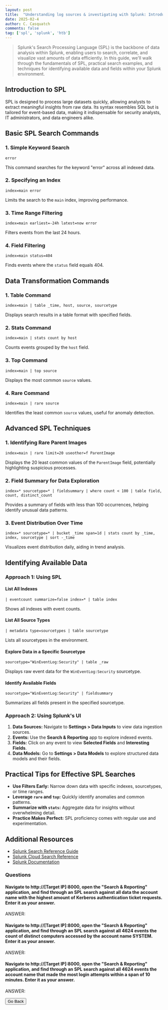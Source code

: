 ```yaml
---
layout: post
title:  "Understanding log sources & investigating with Splunk: Introduction to Splunk and SPL"
date: 2025-02-4
author: C. Casquatch
comments: false
tag: ['spl', 'splunk', 'htb']
---
```


> Splunk's Search Processing Language (SPL) is the backbone of data analysis within Splunk, enabling users to search, correlate, and visualize vast amounts of data efficiently. In this guide, we'll walk through the fundamentals of SPL, practical search examples, and techniques for identifying available data and fields within your Splunk environment.

## Introduction to SPL

SPL is designed to process large datasets quickly, allowing analysts to extract meaningful insights from raw data. Its syntax resembles SQL but is tailored for event-based data, making it indispensable for security analysts, IT administrators, and data engineers alike.

## Basic SPL Search Commands

### 1. **Simple Keyword Search**
```spl
error
```
This command searches for the keyword "error" across all indexed data.

### 2. **Specifying an Index**
```spl
index=main error
```
Limits the search to the `main` index, improving performance.

### 3. **Time Range Filtering**
```spl
index=main earliest=-24h latest=now error
```
Filters events from the last 24 hours.

### 4. **Field Filtering**
```spl
index=main status=404
```
Finds events where the `status` field equals 404.

## Data Transformation Commands

### 1. **Table Command**
```spl
index=main | table _time, host, source, sourcetype
```
Displays search results in a table format with specified fields.

### 2. **Stats Command**
```spl
index=main | stats count by host
```
Counts events grouped by the `host` field.

### 3. **Top Command**
```spl
index=main | top source
```
Displays the most common `source` values.

### 4. **Rare Command**
```spl
index=main | rare source
```
Identifies the least common `source` values, useful for anomaly detection.

## Advanced SPL Techniques

### 1. **Identifying Rare Parent Images**
```spl
index=main | rare limit=20 useother=f ParentImage
```
Displays the 20 least common values of the `ParentImage` field, potentially highlighting suspicious processes.

### 2. **Field Summary for Data Exploration**
```spl
index=* sourcetype=* | fieldsummary | where count < 100 | table field, count, distinct_count
```
Provides a summary of fields with less than 100 occurrences, helping identify unusual data patterns.

### 3. **Event Distribution Over Time**
```spl
index=* sourcetype=* | bucket _time span=1d | stats count by _time, index, sourcetype | sort -_time
```
Visualizes event distribution daily, aiding in trend analysis.

## Identifying Available Data

### Approach 1: Using SPL

#### **List All Indexes**
```spl
| eventcount summarize=false index=* | table index
```
Shows all indexes with event counts.

#### **List All Source Types**
```spl
| metadata type=sourcetypes | table sourcetype
```
Lists all sourcetypes in the environment.

#### **Explore Data in a Specific Sourcetype**
```spl
sourcetype="WinEventLog:Security" | table _raw
```
Displays raw event data for the `WinEventLog:Security` sourcetype.

#### **Identify Available Fields**
```spl
sourcetype="WinEventLog:Security" | fieldsummary
```
Summarizes all fields present in the specified sourcetype.

### Approach 2: Using Splunk's UI

1. **Data Sources:** Navigate to **Settings > Data Inputs** to view data ingestion sources.
2. **Events:** Use the **Search & Reporting** app to explore indexed events.
3. **Fields:** Click on any event to view **Selected Fields** and **Interesting Fields**.
4. **Data Models:** Go to **Settings > Data Models** to explore structured data models and their fields.

## Practical Tips for Effective SPL Searches

- **Use Filters Early:** Narrow down data with specific indexes, sourcetypes, or time ranges.
- **Leverage `rare` and `top`:** Quickly identify anomalies and common patterns.
- **Summarize with `stats`:** Aggregate data for insights without overwhelming detail.
- **Practice Makes Perfect:** SPL proficiency comes with regular use and experimentation.

## Additional Resources

- [Splunk Search Reference Guide](https://docs.splunk.com/Documentation/SCS/current/SearchReference/Introduction)
- [Splunk Cloud Search Reference](https://docs.splunk.com/Documentation/SplunkCloud/latest/SearchReference/)
- [Splunk Documentation](https://docs.splunk.com/Documentation/SplunkCloud/latest/Search/)


### Questions

#### Navigate to http://[Target IP]:8000, open the "Search & Reporting" application, and find through an SPL search against all data the account name with the highest amount of Kerberos authentication ticket requests. Enter it as your answer.
ANSWER:

#### Navigate to http://[Target IP]:8000, open the "Search & Reporting" application, and find through an SPL search against all 4624 events the count of distinct computers accessed by the account name SYSTEM. Enter it as your answer.
ANSWER:

#### Navigate to http://[Target IP]:8000, open the "Search & Reporting" application, and find through an SPL search against all 4624 events the account name that made the most login attempts within a span of 10 minutes. Enter it as your answer.
ANSWER:





<button onclick="history.back()">Go Back</button>
